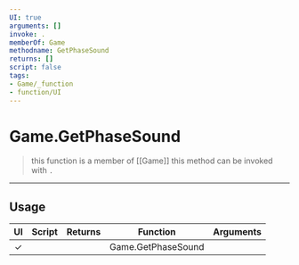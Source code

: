 ```yaml
---
UI: true
arguments: []
invoke: .
memberOf: Game
methodname: GetPhaseSound
returns: []
script: false
tags:
- Game/_function
- function/UI
---
```

# Game.GetPhaseSound
> this function is a member of [[Game]]
> this method can be invoked with `.`
-----
## Usage
|  UI | Script | Returns | Function | Arguments |
|:---:|:------:|-------:|:--------:|:---------|
|✓| ||Game.GetPhaseSound||
